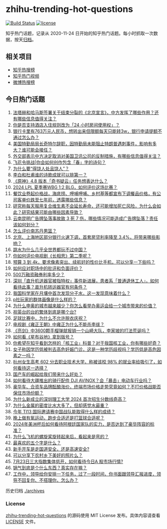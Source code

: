 # zhihu-trending-hot-questions

[![Build Status](https://github.com/justjavac/zhihu-trending-hot-questions/workflows/ci/badge.svg?branch=master)](https://github.com/justjavac/zhihu-trending-hot-questions/actions)
[![license](https://img.shields.io/github/license/justjavac/zhihu-trending-hot-questions)](https://github.com/justjavac/zhihu-trending-hot-questions/blob/master/LICENSE)

知乎热门话题，记录从 2020-11-24
日开始的知乎热门话题。每小时抓取一次数据，按天[归档](./archives)。

## 相关项目

- [知乎热搜榜](https://github.com/justjavac/zhihu-trending-top-search)
- [知乎热门视频](https://github.com/justjavac/zhihu-trending-hot-video)
- [微博热搜榜](https://github.com/justjavac/weibo-trending-hot-search)

## 今日热门话题

<!-- BEGIN -->
<!-- 最后更新时间 Wed Jul 24 2024 05:21:34 GMT+0800 (China Standard Time) -->

1. [法塔赫和哈马斯签署关于结束分裂的《北京宣言》，中方发挥了哪些作用？还有哪些信息值得关注？](https://www.zhihu.com/question/662356140)
1. [你是否支持酒店入住规则改为「24 小时房间使用权」？](https://www.zhihu.com/question/661942109)
1. [银行卡里有763万元人民币，想转出来但限额每天只能转3w，银行申请提额不通过怎么办？](https://www.zhihu.com/question/662342815)
1. [美国特勤局局长奇特尔辞职，因特勤局未能阻止特朗普遇刺事件，影响有多大？谁可能会接任？](https://www.zhihu.com/question/662404599)
1. [外交部表示中方决定取消对美国卫讯公司的反制措施，有哪些信息值得关注？](https://www.zhihu.com/question/662277295)
1. [飞花令挑战|你会如何创作包含「春」字的诗句？](https://www.zhihu.com/question/662138851)
1. [为什么要“得饶人处且饶人”？](https://www.zhihu.com/question/54330855)
1. [李白和杜甫谁的诗歌成就可以排第一？](https://www.zhihu.com/question/661947895)
1. [《原神》4.8 版本「奇书疑云」任务想表达什么？](https://www.zhihu.com/question/662347104)
1. [2024 LPL 夏季赛WBG 1:2 BLG，如何评价这场比赛？](https://www.zhihu.com/question/662394603)
1. [餐饮业卷起价格战，海底捞、呷哺呷哺、乡村基等都宣布下调餐品价格，有公司客单价跌至七年前，透露哪些信息？](https://www.zhihu.com/question/662355628)
1. [研究称每天服用复合维生素不会延长寿命，还可能增加死亡风险，为什么会如此？研究结果可能由哪些因素导致？](https://www.zhihu.com/question/662171082)
1. [云南昆明广告牌坠落事故致 3 死 7 伤，哪些情况可能造成广告牌坠落？责任该如何划分？](https://www.zhihu.com/question/662370135)
1. [怎么评价南苏丹男篮？](https://www.zhihu.com/question/662190327)
1. [北京、上海地区部分银行火速下调，首套房贷利率降至 3.4%，将带来哪些影响？](https://www.zhihu.com/question/662379142)
1. [跳水为什么几乎全世界都玩不过中国？](https://www.zhihu.com/question/662265270)
1. [你如何评价电视剧《长相思》第二季呢？](https://www.zhihu.com/question/661976051)
1. [预算 3 到 4k，要求像素突出、续航好的性价比手机，可以分享一下些吗？](https://www.zhihu.com/question/662334695)
1. [如何应对职场中的批评和负面评价？](https://www.zhihu.com/question/661211664)
1. [500万融资融券利率多少？](https://www.zhihu.com/question/635603788)
1. [深圳「直升机送器官被指特权」事件新进展，患者系「普通退休工人」，如何看待此事？直升机转运器官有何条件？](https://www.zhihu.com/question/662344864)
1. [我国科学家在月壤中首次发现分子水，这一发现意味着什么？](https://www.zhihu.com/question/662387263)
1. [p社玩家的群体画像是什么样的？](https://www.zhihu.com/question/661790227)
1. [为什么申奥的城市越来越少？你怎么看举办奥运会给一个城市带来的价值？](https://www.zhihu.com/question/661762100)
1. [祝英台的台的繁体到底是哪个台?](https://www.zhihu.com/question/662310106)
1. [足球比赛中，为什么不允许脱衣庆祝？](https://www.zhihu.com/question/439916035)
1. [电视剧《雍正王朝》中雍正为什么不能杀李绂？](https://www.zhihu.com/question/662254769)
1. [《亮剑》中3600颗手榴弹就报销一个山崎大队，李家坡的打法荒诞吗？](https://www.zhihu.com/question/656325032)
1. [如何看《星布谷地》拿到版号？](https://www.zhihu.com/question/662280928)
1. [你希望在知乎看到怎样的「核工业」科普？对于我国核工业，你有哪些好奇？](https://www.zhihu.com/question/660810038)
1. [女子称因学历低被判去高危妊娠门诊，这是一种学历歧视吗？学历低是高危因素之一吗？](https://www.zhihu.com/question/662350319)
1. [杭州女生高考 602 分去职业技术大学，称被该校 98% 的就业率给吸引了，如何看待这一选择？](https://www.zhihu.com/question/662342256)
1. [国产车的崛起给我们带来什么好处？](https://www.zhihu.com/question/620117759)
1. [如何看待大疆推出的骑行配件 DJI AVINOX？会「暴击」电动车行业吗？](https://www.zhihu.com/question/660500104)
1. [豪华车、合资车品牌酝酿涨价，终端市场价格走势究竟如何？不打价格战能否保住市场份额？](https://www.zhihu.com/question/662355632)
1. [为什么新成立的深圳理工大学 2024 首次招生分数线奇高？](https://www.zhihu.com/question/661998743)
1. [为什么金属的密度比水大多了，但却感觉水最重？](https://www.zhihu.com/question/615476997)
1. [今年 TI13 国际邀请赛中国战队能取得什么样的成绩？](https://www.zhihu.com/question/662256690)
1. [晚上做有氧运动，跑步合适还是打篮球合适呢？](https://www.zhihu.com/question/662143739)
1. [2024年美洲杯后如何看待阿根廷国家队的实力，是否达到了豪华阵容的标准？](https://www.zhihu.com/question/662140936)
1. [为什么飞机的螺旋桨旋转起来后，看起来是弯的？](https://www.zhihu.com/question/662084956)
1. [最喜欢的五个字是什么？](https://www.zhihu.com/question/662139341)
1. [新手开车是走国道安全，还是高速安全?](https://www.zhihu.com/question/658342531)
1. [可以分享下农村乡下美好的照片么？](https://www.zhihu.com/question/662118617)
1. [7月23日三大指数集体低开，如何看待今日A 股市场行情?](https://www.zhihu.com/question/662270619)
1. [锅气到底是个什么东西？真实存在嘛？](https://www.zhihu.com/question/27228150)
1. [工作中，领导给你安排一下任务，过了一段时间，你书面跟领导汇报进度，领导不回复你、不搭理你，怎么办？](https://www.zhihu.com/question/662083357)

<!-- END -->

历史归档 [./archives](./archives)

### License

[zhihu-trending-hot-questions](https://github.com/justjavac/zhihu-trending-hot-questions)
的源码使用 MIT License 发布。具体内容请查看 [LICENSE](./LICENSE) 文件。
